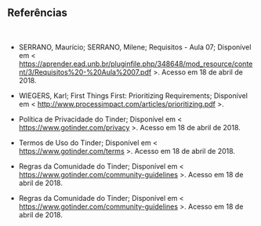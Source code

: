 ## Referências

<br>

- SERRANO, Maurício; SERRANO, Milene; Requisitos - Aula 07; Disponível em < https://aprender.ead.unb.br/pluginfile.php/348648/mod_resource/content/3/Requisitos%20-%20Aula%2007.pdf >. Acesso em 18 de abril de 2018.

- WIEGERS, Karl; First Things First: Prioritizing Requirements; Disponível em < http://www.processimpact.com/articles/prioritizing.pdf >. 

- Política de Privacidade do Tinder; Disponível em < https://www.gotinder.com/privacy >. Acesso em 18 de abril de 2018.

- Termos de Uso do Tinder; Disponível em < https://www.gotinder.com/terms >. Acesso em 18 de abril de 2018.

- Regras da Comunidade do Tinder; Disponível em < https://www.gotinder.com/community-guidelines >. Acesso em 18 de abril de 2018.

- Regras da Comunidade do Tinder; Disponível em < https://www.gotinder.com/community-guidelines >. Acesso em 18 de abril de 2018.
